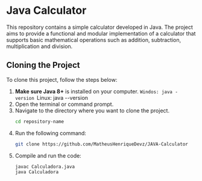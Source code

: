 # Java Calculator

This repository contains a simple calculator developed in Java. The project aims to provide a functional and modular implementation of a calculator that supports basic mathematical operations such as addition, subtraction, multiplication and division.

  ## Cloning the Project

To clone this project, follow the steps below:

1. **Make sure Java 8+** is installed on your computer.
    ``Windos:
       java -version
    ``Linux:
      java --version
3. Open the terminal or command prompt.
4. Navigate to the directory where you want to clone the project.
   ```bash
   cd repository-name
5. Run the following command:
    ```bash
   git clone https://github.com/MatheusHenriqueDevz/JAVA-Calculator
6. Compile and run the code:
   ```bash
   javac Calculadora.java
   java Calculadora
